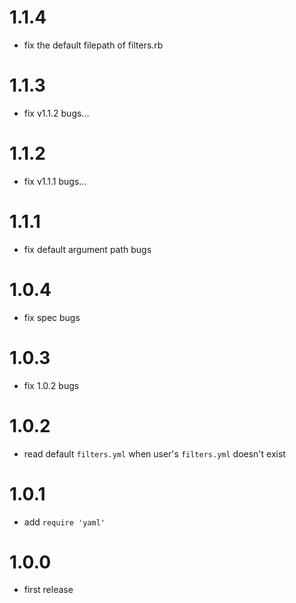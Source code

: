 # 1.1.4
- fix the default filepath of filters.rb

# 1.1.3
- fix v1.1.2 bugs...

# 1.1.2
- fix v1.1.1 bugs...

# 1.1.1
- fix default argument path bugs

# 1.0.4
- fix spec bugs

# 1.0.3
- fix 1.0.2 bugs

# 1.0.2
- read default `filters.yml` when user's `filters.yml` doesn't exist

# 1.0.1
- add `require 'yaml'`

# 1.0.0
- first release
